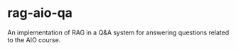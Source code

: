 # rag-aio-qa
 An implementation of RAG in a Q&A system for answering questions related to the AIO course.
